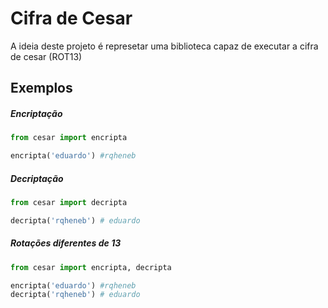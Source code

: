 # Cifra de Cesar

A ideia deste projeto é represetar uma biblioteca capaz de executar a cifra de cesar (ROT13)

## Exemplos

##### Encriptação

```python
from cesar import encripta

encripta('eduardo') #rqheneb
```

##### Decriptação

```python
from cesar import decripta

decripta('rqheneb') # eduardo
```

##### Rotações diferentes de 13

```python
from cesar import encripta, decripta

encripta('eduardo') #rqheneb
decripta('rqheneb') # eduardo
```
